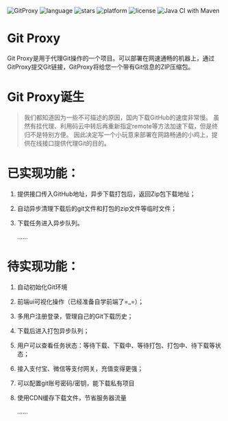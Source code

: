 ![GitProxy](https://img.shields.io/badge/Git%20Proxy-v0.0.1-green.svg)
![language](https://img.shields.io/badge/language-java-orange.svg)
![stars](https://img.shields.io/github/stars/nancheung97/Git-Proxy)
![platform](https://img.shields.io/badge/platform-linux%20%7C%20windows-lightgrey)
![license](https://img.shields.io/github/license/nancheung97/Git-Proxy)
![Java CI with Maven](https://github.com/nancheung97/Git-Proxy/workflows/Java%20CI%20with%20Maven/badge.svg)



# Git Proxy

Git Proxy是用于代理Git操作的一个项目。可以部署在网速通畅的机器上，通过GitProxy提交Git链接，GitProxy将给您一个带有Git信息的ZIP压缩包。



# Git Proxy诞生

> 我们都知道因为一些不可描述的原因，国内下载GitHub的速度非常慢。
> 虽然有挂代理、利用码云中转后再重新指定remote等方法加速下载，但是终归不是特别方便。
> 因此决定写一个小玩意来部署在网路畅通的小鸡上，提供在线接口提供代理Git的目的。



# 已实现功能：

1. 提供接口传入GitHub地址，异步下载打包后，返回Zip包下载地址；

1. 自动异步清理下载后的git文件和打包的zip文件等临时文件；

1. 下载任务进入异步队列。

   ……

# 待实现功能：
1. 自动初始化Git环境

1. 前端ui可视化操作（已经准备自学前端了=_=）；

1. 多用户注册登录，管理自己的Git下载历史；

1. 下载后进入打包异步队列；

1. 用户可以查看任务状态：等待下载、下载中、等待打包、打包中、待下载等状态；

1. 接入支付宝、微信等支付网关，充值变得更强；

1. 可以配置git账号密码/密钥，能下载私有项目

1. 使用CDN缓存下载文件，节省服务器流量

    ……